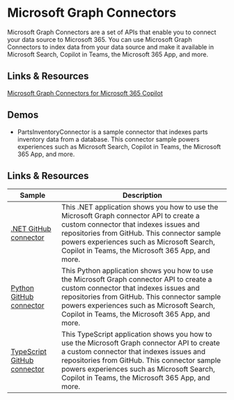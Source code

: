 # Microsoft Graph Connectors

Microsoft Graph Connectors are a set of APIs that enable you to connect your data source to Microsoft 365. You can use Microsoft Graph Connectors to index data from your data source and make it available in Microsoft Search, Copilot in Teams, the Microsoft 365 App, and more.

## Links & Resources

[Microsoft Graph Connectors for Microsoft 365 Copilot](https://learn.microsoft.com/en-us/microsoft-365-copilot/extensibility/overview-graph-connector)

## Demos 

- PartsInventoryConnector is a sample connector that indexes parts inventory data from a database. This connector sample powers experiences such as Microsoft Search, Copilot in Teams, the Microsoft 365 App, and more.

## Links & Resources

| Sample | Description |
|--------|-------------|
| [.NET GitHub connector](https://github.com/microsoftgraph/msgraph-sample-github-connector-dotnet) | This .NET application shows you how to use the Microsoft Graph connector API to create a custom connector that indexes issues and repositories from GitHub. This connector sample powers experiences such as Microsoft Search, Copilot in Teams, the Microsoft 365 App, and more. |
| [Python GitHub connector](https://github.com/microsoftgraph/msgraph-sample-github-connector-python) | This Python application shows you how to use the Microsoft Graph connector API to create a custom connector that indexes issues and repositories from GitHub. This connector sample powers experiences such as Microsoft Search, Copilot in Teams, the Microsoft 365 App, and more. |
| [TypeScript GitHub connector](https://github.com/microsoftgraph/msgraph-sample-github-connector-typescript) | This TypeScript application shows you how to use the Microsoft Graph connector API to create a custom connector that indexes issues and repositories from GitHub. This connector sample powers experiences such as Microsoft Search, Copilot in Teams, the Microsoft 365 App, and more. |